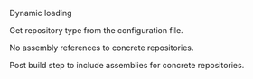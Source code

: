 Dynamic loading

Get repository type from the configuration file.

No assembly references to concrete repositories.

Post build step to include assemblies for concrete repositories.